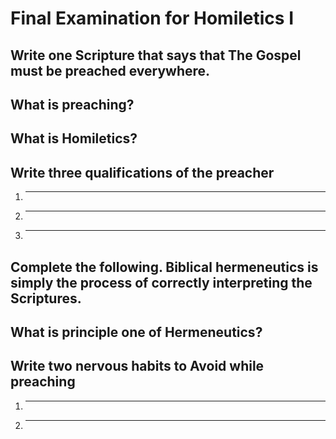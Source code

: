 # Final Examination for Homiletics I

## Write one Scripture that says that The Gospel must be preached **everywhere**.

## What is preaching?

## What is Homiletics?

## Write three qualifications of the preacher

1. ***
2. ***
3. ***

## Complete the following. Biblical hermeneutics is simply the process of **correctly interpreting the Scriptures**.

## What is principle one of Hermeneutics?

## Write two nervous habits to Avoid while preaching

1. ***
2. ***
